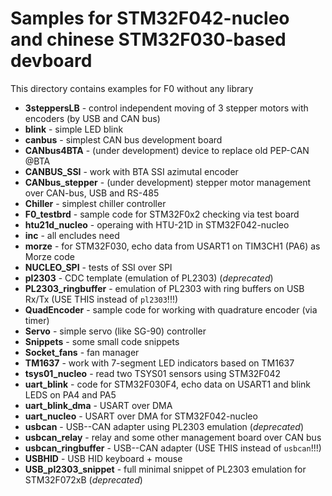 Samples for STM32F042-nucleo and chinese STM32F030-based devboard
=================================

This directory contains examples for F0 without any library

- **3steppersLB** - control independent moving of 3 stepper motors with encoders (by USB and CAN bus)
- **blink** - simple LED blink
- **canbus** - simplest CAN bus development board
- **CANbus4BTA** - (under development) device to replace old PEP-CAN @BTA
- **CANBUS_SSI** - work with BTA SSI azimutal encoder
- **CANbus_stepper** - (under development) stepper motor management over CAN-bus, USB and RS-485
- **Chiller** - simplest chiller controller
- **F0_testbrd** - sample code for STM32F0x2 checking via test board
- **htu21d_nucleo** - operaing with HTU-21D in STM32F042-nucleo
- **inc** - all encludes need
- **morze** - for STM32F030, echo data from USART1 on TIM3CH1 (PA6) as Morze code
- **NUCLEO_SPI** - tests of SSI over SPI
- **pl2303** - CDC template (emulation of PL2303) (*deprecated*)
- **PL2303_ringbuffer** - emulation of PL2303 with ring buffers on USB Rx/Tx (USE THIS instead of `pl2303`!!!)
- **QuadEncoder** - sample code for working with quadrature encoder (via timer)
- **Servo** - simple servo (like SG-90) controller
- **Snippets** - some small code snippets
- **Socket_fans** - fan manager
- **TM1637** - work with 7-segment LED indicators based on TM1637
- **tsys01_nucleo** - read two TSYS01 sensors using STM32F042
- **uart_blink** - code for STM32F030F4, echo data on USART1 and blink LEDS on PA4 and PA5
- **uart_blink_dma** - USART over DMA
- **uart_nucleo** - USART over DMA for STM32F042-nucleo
- **usbcan** - USB--CAN adapter using PL2303 emulation (*deprecated*)
- **usbcan_relay** - relay and some other management board over CAN bus
- **usbcan_ringbuffer** - USB--CAN adapter (USE THIS instead of `usbcan`!!!)
- **USBHID** - USB HID keyboard + mouse
- **USB_pl2303_snippet** - full minimal snippet of PL2303 emulation for STM32F072xB (*deprecated*)
